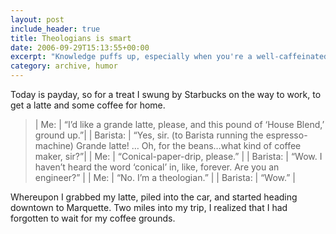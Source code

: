 ```yaml
---
layout: post
include_header: true
title: Theologians is smart
date: 2006-09-29T15:13:55+00:00
excerpt: "Knowledge puffs up, especially when you're a well-caffeinated academic."
category: archive, humor
---
```

Today is payday, so for a treat I swung by Starbucks on the way to work, to get a latte and some coffee for home.

> |  Me:       | “I’d like a grande latte, please, and this pound of ‘House Blend,’ ground up.”|
> |  Barista:  | “Yes, sir. (to Barista running the espresso-machine) Grande latte! … Oh, for the beans…what kind of coffee maker, sir?”|
> |  Me:      | “Conical-paper-drip, please.”                                         |
> |  Barista:      | “Wow. I haven’t heard the word ‘conical’ in, like, forever. Are you an engineer?”                                       |
> |  Me:      | “No. I’m a theologian.”                                      |
> |  Barista:      | “Wow.”                                         |

Whereupon I grabbed my latte, piled into the car, and started heading downtown to Marquette. Two miles into my trip, I realized that I had forgotten to wait for my coffee grounds.

